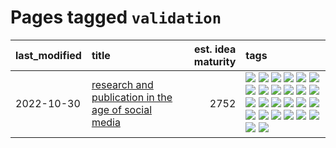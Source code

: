 # Pages tagged `validation`

|last_modified|title|est. idea maturity|tags
|:---|:---|---:|:---|
|2022-10-30|[research and publication in the age of social media](../research-and-social.md)|2752|[![](https://img.shields.io/badge/tag-arxiv-82f36e)](../tags/arxiv.md) [![](https://img.shields.io/badge/tag-citation-ac8815)](../tags/citation.md) [![](https://img.shields.io/badge/tag-corrections-161a53)](../tags/corrections.md) [![](https://img.shields.io/badge/tag-credit-b3194)](../tags/credit.md) [![](https://img.shields.io/badge/tag-curation-34720)](../tags/curation.md) [![](https://img.shields.io/badge/tag-discoverability-db71cb)](../tags/discoverability.md) [![](https://img.shields.io/badge/tag-discussion-be4650)](../tags/discussion.md) [![](https://img.shields.io/badge/tag-feed-71e862)](../tags/feed.md) [![](https://img.shields.io/badge/tag-git-ad342b)](../tags/git.md) [![](https://img.shields.io/badge/tag-github-a3a5e9)](../tags/github.md) [![](https://img.shields.io/badge/tag-historyofscience-a682e)](../tags/historyofscience.md) [![](https://img.shields.io/badge/tag-mastodon-1661bc)](../tags/mastodon.md) [![](https://img.shields.io/badge/tag-openreview-296bb1)](../tags/openreview.md) [![](https://img.shields.io/badge/tag-paperswithcode-606780)](../tags/paperswithcode.md) [![](https://img.shields.io/badge/tag-platform-9a9fc4)](../tags/platform.md) [![](https://img.shields.io/badge/tag-publication-f14da)](../tags/publication.md) [![](https://img.shields.io/badge/tag-reproducibility-82f6b0)](../tags/reproducibility.md) [![](https://img.shields.io/badge/tag-research-7a169c)](../tags/research.md) [![](https://img.shields.io/badge/tag-retractions-254eb)](../tags/retractions.md) [![](https://img.shields.io/badge/tag-search-fde018)](../tags/search.md) [![](https://img.shields.io/badge/tag-socialmedia-d3fceb)](../tags/socialmedia.md) [![](https://img.shields.io/badge/tag-stackoverflow-e13c2b)](../tags/stackoverflow.md) [![](https://img.shields.io/badge/tag-subscription-297b32)](../tags/subscription.md) [![](https://img.shields.io/badge/tag-transparency-426a5f)](../tags/transparency.md) [![](https://img.shields.io/badge/tag-twitter-4ed36d)](../tags/twitter.md) [![](https://img.shields.io/badge/tag-validation-e127da)](../tags/validation.md)|